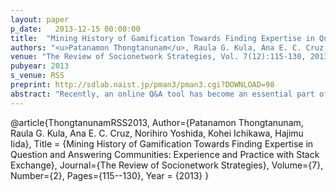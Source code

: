 ```yaml
---
layout: paper
p_date:   2013-12-15 00:00:00
title:  "Mining History of Gamification Towards Finding Expertise in Question and Answering Communities: Experience and Practice with Stack Exchange"
authors: "<u>Patanamon Thongtanunam</u>, Raula G. Kula, Ana E. C. Cruz, Norihiro Yoshida, Kohei Ichikawa, Hajimu Iida"
venue: "The Review of Socionetwork Strategies, Vol. 7(12):115-130, 2013"
pubyear: 2013
s_venue: RSS
preprint: http://sdlab.naist.jp/pman3/pman3.cgi?DOWNLOAD=98
abstract: "Recently, an online Q&A tool has become an essential part of individual communities and organizations of experts on specific topics. Using the answers to questions about specific topics will help such communities work more efficiently in their fields. Currently, Q&A online communities are adopting gamification to engage users by granting awards to successful users. In this paper, we investigate how to mine award achievement histories to find expertise. We propose the use of sequence analysis and clustering techniques. Specifically, we study the history of Stack Exchange, a large Q&A community that employs gamification. To the best of our knowledge, this is the first study of using award achievement history to find expertise in Q&A communities."
---
```

@article{ThongtanunamRSS2013,
	Author={Patanamon Thongtanunam, Raula G. Kula, Ana E. C. Cruz, Norihiro Yoshida, Kohei Ichikawa, Hajimu Iida},
	Title = {Mining History of Gamification Towards Finding Expertise in Question and Answering Communities: Experience and Practice with Stack Exchange},
	Journal={The Review of Socionetwork Strategies},
	Volume={7},
	Number={2},
	Pages={115--130},
	Year = {2013}
}